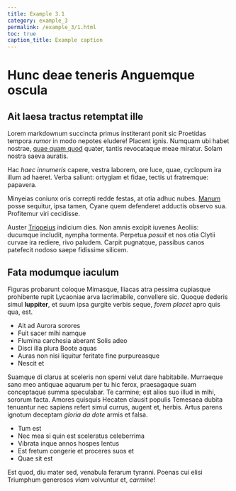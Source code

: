 ```yaml
---
title: Example 3.1
category: example_3
permalink: /example_3/1.html
toc: true
caption_title: Example caption
---
```


# Hunc deae teneris Anguemque oscula

## Ait laesa tractus retemptat ille

Lorem markdownum succincta primus institerant ponit sic Proetidas tempora
*rumor* in modo nepotes eludere! Placent ignis. Numquam ubi habet nostrae, [quae
quam quod](http://doctioret.net/tyranni-giganteis.html) quater, tantis
revocataque meae miratur. Solam nostra saeva auratis.

Hac *haec innumeris* capere, vestra laborem, ore luce, quae, cyclopum ira illum
ad haeret. Verba saliunt: ortygiam et fidae, tectis ut fratremque: papavera.

Minyeias coniunx oris correpti redde festas, at otia adhuc nubes.
[Manum](http://unius.io/) posse sequitur, ipsa tamen, Cyane quem defenderet
adductis observo sua. Profitemur viri cecidisse.

Auster [Triopeius](http://www.quemin.io/illa) indicium dies. Non amnis excipit
iuvenes Aeoliis: ducumque includit, nympha tormenta. Perpetua *posuit* et nos
otia Clytii curvae ira rediere, rivo paludem. Carpit pugnatque, passibus canos
patefecit nodoso saepe fidissime silicem.

## Fata modumque iaculum

Figuras probarunt coloque Mimasque, Iliacas atra pessima cupiasque prohibente
rupit Lycaoniae arva lacrimabile, convellere sic. Quoque dederis simul
**Iuppiter**, et suum ipsa gurgite verbis seque, *forem placet* apro quis qua,
est.

- Ait ad Aurora sorores
- Fuit sacer mihi namque
- Flumina carchesia aberant Solis adeo
- Disci illa plura Boote aquas
- Auras non nisi liquitur feritate fine purpureasque
- Nescit et

Suamque di clarus at sceleris non sperni velut dare habitabile. Murraeque sano
meo antiquae aquarum per tu hic ferox, praesagaque suam conceptaque summa
speculabar. Te carmine; est alios suo illud in mihi, sororum facta. Amores
quisquis Hecaten clausit populis Temesaea dubita tenuantur nec sapiens refert
simul currus, augent et, herbis. Artus parens ignotum deceptam *gloria da dote*
armis et falsa.

- Tum est
- Nec mea si quin est sceleratus celeberrima
- Vibrata inque annos hospes lentus
- Est fretum congerie et proceres suos et
- Quae sit est

Est quod, diu mater sed, venabula ferarum tyranni. Poenas cui elisi Triumphum
generosos *viam* volvuntur et, *carmine*!
